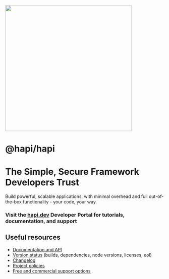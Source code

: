 <img src="https://raw.githubusercontent.com/hapijs/assets/master/images/hapi.png" width="400px" />

# @hapi/hapi

# The Simple, Secure Framework Developers Trust

Build powerful, scalable applications, with minimal overhead and full out-of-the-box functionality - your code, your way.

### Visit the [hapi.dev](https://hapi.dev) Developer Portal for tutorials, documentation, and support

## Useful resources

- [Documentation and API](https://hapi.dev/)
- [Version status](https://hapi.dev/resources/status/#hapi) (builds, dependencies, node versions, licenses, eol)
- [Changelog](https://hapi.dev/family/hapi/changelog/)
- [Project policies](https://hapi.dev/policies/)
- [Free and commercial support options](https://hapi.dev/support/)
